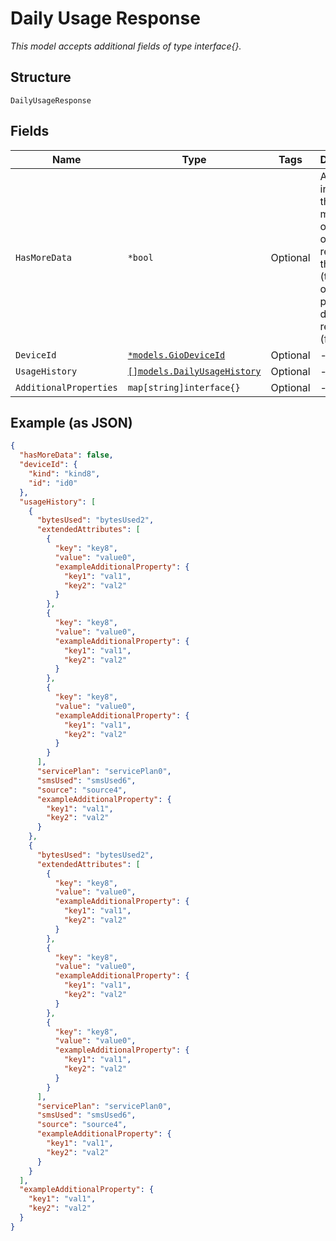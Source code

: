 
# Daily Usage Response

*This model accepts additional fields of type interface{}.*

## Structure

`DailyUsageResponse`

## Fields

| Name | Type | Tags | Description |
|  --- | --- | --- | --- |
| `HasMoreData` | `*bool` | Optional | A flag set to indicate if there is more than one page of data returned by the query (true) or if only one page of data returned (false) |
| `DeviceId` | [`*models.GioDeviceId`](../../doc/models/gio-device-id.md) | Optional | - |
| `UsageHistory` | [`[]models.DailyUsageHistory`](../../doc/models/daily-usage-history.md) | Optional | - |
| `AdditionalProperties` | `map[string]interface{}` | Optional | - |

## Example (as JSON)

```json
{
  "hasMoreData": false,
  "deviceId": {
    "kind": "kind8",
    "id": "id0"
  },
  "usageHistory": [
    {
      "bytesUsed": "bytesUsed2",
      "extendedAttributes": [
        {
          "key": "key8",
          "value": "value0",
          "exampleAdditionalProperty": {
            "key1": "val1",
            "key2": "val2"
          }
        },
        {
          "key": "key8",
          "value": "value0",
          "exampleAdditionalProperty": {
            "key1": "val1",
            "key2": "val2"
          }
        },
        {
          "key": "key8",
          "value": "value0",
          "exampleAdditionalProperty": {
            "key1": "val1",
            "key2": "val2"
          }
        }
      ],
      "servicePlan": "servicePlan0",
      "smsUsed": "smsUsed6",
      "source": "source4",
      "exampleAdditionalProperty": {
        "key1": "val1",
        "key2": "val2"
      }
    },
    {
      "bytesUsed": "bytesUsed2",
      "extendedAttributes": [
        {
          "key": "key8",
          "value": "value0",
          "exampleAdditionalProperty": {
            "key1": "val1",
            "key2": "val2"
          }
        },
        {
          "key": "key8",
          "value": "value0",
          "exampleAdditionalProperty": {
            "key1": "val1",
            "key2": "val2"
          }
        },
        {
          "key": "key8",
          "value": "value0",
          "exampleAdditionalProperty": {
            "key1": "val1",
            "key2": "val2"
          }
        }
      ],
      "servicePlan": "servicePlan0",
      "smsUsed": "smsUsed6",
      "source": "source4",
      "exampleAdditionalProperty": {
        "key1": "val1",
        "key2": "val2"
      }
    }
  ],
  "exampleAdditionalProperty": {
    "key1": "val1",
    "key2": "val2"
  }
}
```

